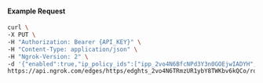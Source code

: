 <!-- Code generated for API Clients. DO NOT EDIT. -->
#### Example Request
```bash
curl \
-X PUT \
-H "Authorization: Bearer {API_KEY}" \
-H "Content-Type: application/json" \
-H "Ngrok-Version: 2" \
-d '{"enabled":true,"ip_policy_ids":["ipp_2vo4N6BfcNPd3Y3n0GOEjwIADYH","ipp_2vo4N9YZDrnxiYa67dJ7kfDk7HF"]}' \
https://api.ngrok.com/edges/https/edghts_2vo4N6TRmzUR1ybY8TWKbv6kQCo/routes/edghtsrt_2vo4N32lfJy9VvzypQ0wExyOEef/ip_restriction
